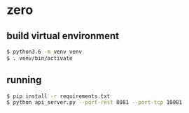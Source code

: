 # zero

## build virtual environment

```sh
$ python3.6 -m venv venv
$ . venv/bin/activate
```

## running

```sh
$ pip install -r requirements.txt
$ python api_server.py --port-rest 8081 --port-tcp 10081
```